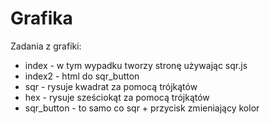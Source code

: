 # Grafika
Zadania z grafiki:
- index - w tym wypadku tworzy stronę używając sqr.js
- index2 - html do sqr_button
- sqr - rysuje kwadrat za pomocą trójkątów
- hex - rysuje sześciokąt za pomocą trójkątów
- sqr_button - to samo co sqr + przycisk zmieniający kolor

